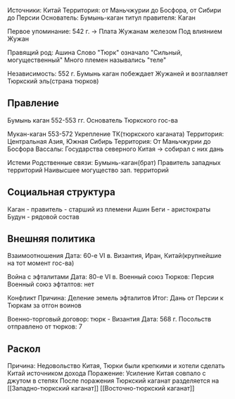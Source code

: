 Источники: Китай
Территория: от Маньчжурии до Босфора, от Сибири до Персии
Основатель: Бумынь-каган
титул правителя: Каган

Первое упоминание: 542 г. -> Плата Жужанам железом
Под влиянием Жужан

Правящий род: Ашина
Слово "Тюрк" означало "Сильный, могущественный"
Много племен назывались "теле"

Независимость: 552 г.
Бумынь каган побеждает Жужаней и возглавляет Тюркский эль(страна тюрков)

Правление
--
Бумынь каган
552-553 гг.
Основатель Тюркского гос-ва

Мукан-каган
553-572
Укрепление ТК(тюркского каганата)
Территория: Центральная Азия, Южная Сибирь
Территория: От Маньчжурии до Босфора
Вассалы: Государства северного Китая -> собирал с них дань

Истеми
Родственные связи: Бумынь-каган(брат)
Правитель западных территорий
Наивысшее могущество зап. территорий

Социальная структура
--
Каган - правитель - старший из племени Ашин
Беги - аристократы
Будун - рядовой состав

Внешняя политика
--
Взаимоотношения
Дата: 60-е VI в.
Византия, Иран, Китай(крупнейшие на тот момент гос-ва)

Война с эфталитами
Дата: 80-е VI в.
Военный союз Тюрков: Персия
Военный союз эфталтов: нет

Конфликт
Причина: Деление земель эфталитов
Итог: Дань от Персии к Тюркам за отгон воинов

Военно-торговый договор:
тюрк - Византия
Дата: 568 г.
Посольств отправлено от тюрков: 7

Раскол
--
Причина: Недовольство Китая, Тюрки были крепкими и хотели сделать Китай источником дохода
Поражение: Усиление Китая совпало с джутом в степях
После поражения Тюркский каганат разделяется на
[[Западно-тюркский каганат]]
[[Восточно-тюркский каганат]]